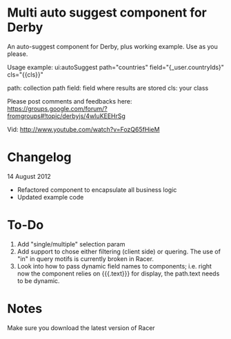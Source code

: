 Multi auto suggest component for Derby 
======================================

An auto-suggest component for Derby, plus working example. Use as you please.

Usage example:
ui:autoSuggest path="countries" field="{_user.countryIds}" cls="{{cls}}"

path: collection path
field: field where results are stored
cls: your class

Please post comments and feedbacks here:
https://groups.google.com/forum/?fromgroups#!topic/derbyjs/4wIuKEEHrSg

Vid:
http://www.youtube.com/watch?v=FozQ65fHieM


Changelog
======================================
14 August 2012
- Refactored component to encapsulate all business logic
- Updated example code



To-Do
======================================
1. Add "single/multiple" selection param
3. Add support to chose either filtering (client side) or quering. The use of "in" in query motifs is currently broken in Racer.
4. Look into how to pass dynamic field names to components; i.e. right now the component relies on {{{.text}}} for display, the path.text needs to be dynamic.



Notes
======================================
Make sure you download the latest version of Racer